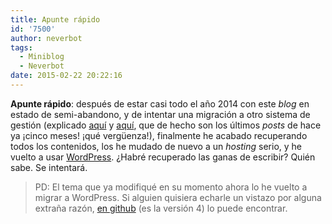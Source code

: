```yaml
---
title: Apunte rápido
id: '7500'
author: neverbot
tags:
  - Miniblog
  - Neverbot
date: 2015-02-22 20:22:16
---
```


**Apunte rápido**: después de estar casi todo el año 2014 con este _blog_ en estado de semi-abandono, y de intentar una migración a otro sistema de gestión (explicado [aquí](https://www.neverbot.com/algunas-novedades-en-el-blog/) y [aquí](https://www.neverbot.com/actualizado-el-tema-del-blog/), que de hecho son los últimos _posts_ de hace ya ¡cinco meses! ¡qué vergüenza!), finalmente he acabado recuperando todos los contenidos, los he mudado de nuevo a un _hosting_ serio, y he vuelto a usar [WordPress](http://wordpress.org/). ¿Habré recuperado las ganas de escribir? Quién sabe. Se intentará.

> PD: El tema que ya modifiqué en su momento ahora lo he vuelto a migrar a WordPress. Si alguien quisiera echarle un vistazo por alguna extraña razón, [en github](https://github.com/neverbot/neverbot.com) (es la versión 4) lo puede encontrar.